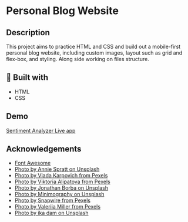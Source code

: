 # Personal Blog Website

## Description
This project aims to practice HTML and CSS and build out a mobile-first personal blog website, including custom images, layout such as grid and flex-box, and styling. Along side working on files structure.

## 🧰 Built with

- HTML
- CSS

## Demo

[Sentiment Analyzer Live app](https://sentiment-analyzer-m.herokuapp.com/)

## Acknowledgements

- [Font Awesome](https://fontawesome.com)
- [Photo by Annie Spratt on Unsplash](https://unsplash.com/photos/hX_hf2lPpUU)
- [Photo by Vlada Karpovich from Pexels](https://www.pexels.com/photo/empty-bed-with-laptop-and-notebook-4050423/)
- [Photo by Viktoria Alipatova from Pexels](https://www.pexels.com/photo/person-holding-clear-glass-pitcher-2130133/)
- [Photo by Jonathan Borba on Unsplash](https://unsplash.com/photos/DpphPG9ENsI)
- [Photo by Minimography on Unsplash](https://unsplash.com/photos/N7nuXSqrqyk)
- [Photo by Snapwire from Pexels](https://www.pexels.com/photo/bakery-baking-berry-breakfast-213780/)
- [Photo by Valeriia Miller from Pexels](https://www.pexels.com/photo/a-photo-of-white-flower-3680203/)
- [Photo by ika dam on Unsplash](https://unsplash.com/photos/UsxCSCTZWhw)
